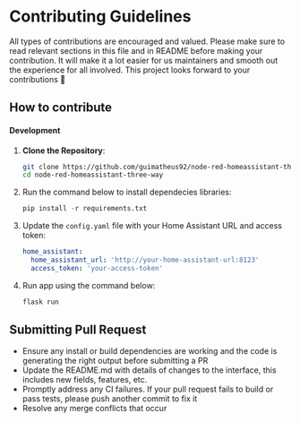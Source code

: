 # Contributing Guidelines

All types of contributions are encouraged and valued. Please make sure to read
relevant sections in this file and in README before making your contribution. It
will make it a lot easier for us maintainers and smooth out the experience for
all involved. This project looks forward to your contributions :tada:

## How to contribute

#### Development


1. **Clone the Repository**:

    ```bash
    git clone https://github.com/guimatheus92/node-red-homeassistant-three-way.git
    cd node-red-homeassistant-three-way
    ```

2. Run the command below to install dependecies libraries:

    ```python
    pip install -r requirements.txt
    ```

3. Update the `config.yaml` file with your Home Assistant URL and access token:

    ```yaml
    home_assistant:
      home_assistant_url: 'http://your-home-assistant-url:8123'
      access_token: 'your-access-token'
    ```

4. Run app using the command below:

    ```sh
    flask run
    ```

## Submitting  Pull Request

* Ensure any install or build dependencies are working and the code is
  generating the right output before submitting a PR
* Update the README.md with details of changes to the interface, this includes
  new fields, features, etc.
* Promptly address any CI failures. If your pull request fails to build or pass
  tests, please push another commit to fix it
* Resolve any merge conflicts that occur
